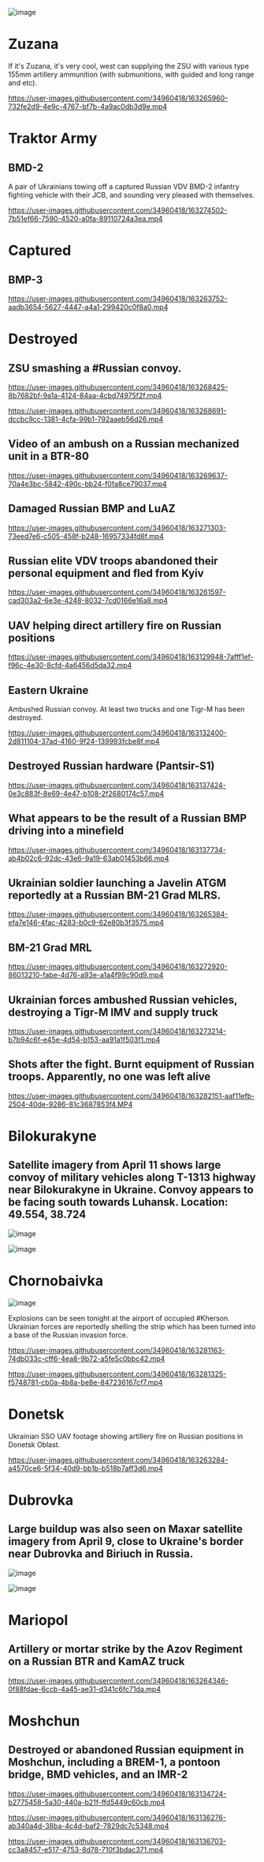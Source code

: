 ![image](https://user-images.githubusercontent.com/34960418/163262850-b29d41fc-ea5e-4b14-91eb-0109f928bff0.png)


# Zuzana

If it's Zuzana, it's very cool, west can supplying the ZSU with various type 155mm artillery ammunition (with submunitions, with guided and long range and etc).

https://user-images.githubusercontent.com/34960418/163265960-732fe2d9-4e9c-4767-bf7b-4a9ac0db3d9e.mp4


# Traktor Army

## BMD-2

A pair of Ukrainians towing off a captured Russian VDV BMD-2 infantry fighting vehicle with their JCB, and sounding very pleased with themselves.

https://user-images.githubusercontent.com/34960418/163274502-7b51ef66-7590-4520-a0fa-89110724a3ea.mp4



# Captured

## BMP-3

https://user-images.githubusercontent.com/34960418/163263752-aadb3654-5627-4447-a4a1-299420c0f8a0.mp4


# Destroyed

## ZSU smashing a #Russian convoy.

https://user-images.githubusercontent.com/34960418/163268425-8b7682bf-9a1a-4124-84aa-4cbd74975f2f.mp4

https://user-images.githubusercontent.com/34960418/163268691-dccbc9cc-1381-4cfa-99b1-792aaeb56d26.mp4


## Video of an ambush on a Russian mechanized unit in a BTR-80

https://user-images.githubusercontent.com/34960418/163269637-70a4e3bc-5842-490c-bb24-f0fa8ce79037.mp4


## Damaged Russian BMP and LuAZ

https://user-images.githubusercontent.com/34960418/163271303-73eed7e6-c505-458f-b248-16957334fd8f.mp4


## Russian elite VDV troops abandoned their personal equipment and fled from Kyiv

https://user-images.githubusercontent.com/34960418/163261597-cad303a2-6e3e-4248-8032-7cd0166e16a8.mp4


## UAV helping direct artillery fire on Russian positions

https://user-images.githubusercontent.com/34960418/163129948-7afff1ef-f96c-4e30-8cfd-4a6456d5da32.mp4


## Eastern Ukraine

Ambushed Russian convoy. At least two trucks and one Tigr-M has been destroyed.

https://user-images.githubusercontent.com/34960418/163132400-2d811104-37ad-4160-9f24-139993fcbe8f.mp4


## Destroyed Russian hardware (Pantsir-S1)

https://user-images.githubusercontent.com/34960418/163137424-0e3c883f-8e69-4e47-b108-2f2680174c57.mp4


## What appears to be the result of a Russian BMP driving into a minefield

https://user-images.githubusercontent.com/34960418/163137734-ab4b02c6-92dc-43e6-9a19-63ab01453b66.mp4


## Ukrainian soldier launching a Javelin ATGM reportedly at a Russian BM-21 Grad MLRS. 

https://user-images.githubusercontent.com/34960418/163265384-efa7e146-4fac-4283-b0c9-62e80b3f3575.mp4


## BM-21 Grad MRL

https://user-images.githubusercontent.com/34960418/163272920-86013210-fabe-4d76-a93e-a1a4f99c90d9.mp4


## Ukrainian forces ambushed Russian vehicles, destroying a Tigr-M IMV and supply truck

https://user-images.githubusercontent.com/34960418/163273214-b7b94c6f-e45e-4d54-b153-aa91a1f503f1.mp4


## Shots after the fight. Burnt equipment of Russian troops. Apparently, no one was left alive

https://user-images.githubusercontent.com/34960418/163282151-aaf11efb-2504-40de-9286-81c3687853f4.MP4







# Bilokurakyne

## Satellite imagery from April 11 shows large convoy of military vehicles along T-1313 highway near Bilokurakyne in Ukraine. Convoy appears to be facing south towards Luhansk. Location: 49.554, 38.724

![image](https://user-images.githubusercontent.com/34960418/163131365-9228a877-b6fa-4766-b1ad-96ff6b5a93e9.png)

![image](https://user-images.githubusercontent.com/34960418/163131589-5633f390-0670-4f82-9520-0ede08a1a1e5.png)


# Chornobaivka

![image](https://user-images.githubusercontent.com/34960418/163281362-23cc38d9-1174-4f4c-b340-5b9e44724b74.png)

Explosions can be seen tonight at the airport of occupied #Kherson. Ukrainian forces are reportedly shelling the strip which has been turned into a base of the Russian invasion force.

https://user-images.githubusercontent.com/34960418/163281163-74db033c-cff6-4ea8-9b72-a5fe5c0bbc42.mp4

https://user-images.githubusercontent.com/34960418/163281325-f5748781-cb0a-4b8a-be8e-847236167cf7.mp4





# Donetsk 

Ukrainian SSO UAV footage showing artillery fire on Russian positions in Donetsk Oblast. 

https://user-images.githubusercontent.com/34960418/163263284-a4570ce6-5f34-40d9-bb1b-b518b7aff3d6.mp4


# Dubrovka

## Large buildup was also seen on Maxar satellite imagery from April 9, close to Ukraine's border near Dubrovka and Biriuch in Russia.

![image](https://user-images.githubusercontent.com/34960418/163130809-983dbc2b-4cf6-4bec-9d9a-21da0667bace.png)

![image](https://user-images.githubusercontent.com/34960418/163131038-9bf8e7be-8c7f-47dc-93c9-4ab73aab2d88.png)


# Mariopol

## Artillery or mortar strike by the Azov Regiment on a Russian BTR and KamAZ truck

https://user-images.githubusercontent.com/34960418/163264346-0f88fdae-6ccb-4a45-ae31-d341c6fc71da.mp4



# Moshchun

## Destroyed or abandoned Russian equipment in Moshchun, including a BREM-1, a pontoon bridge, BMD vehicles, and an IMR-2

https://user-images.githubusercontent.com/34960418/163134724-b2775458-5a30-440a-b21f-ffd5449c60cb.mp4

https://user-images.githubusercontent.com/34960418/163136276-ab340a4d-38ba-4c4d-baf2-7829dc7c5348.mp4

https://user-images.githubusercontent.com/34960418/163136703-cc3a8457-e517-4753-8d78-710f3bdac371.mp4
